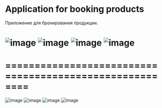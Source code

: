 # Application for booking products
 Приложение для бронирования продукции.  
 
![image](https://github.com/den1source/Application-for-booking-products/assets/78921497/58d3d1ec-0c3b-4327-9db9-b7fb85c858e0)
![image](https://github.com/den1source/Application-for-booking-products/assets/78921497/09d1055e-193d-408c-8cf0-468f6cc0fdf4)
![image](https://github.com/den1source/Application-for-booking-products/assets/78921497/efaf93f1-7be9-4f42-bfef-84695b9a907c)
![image](https://github.com/den1source/Application-for-booking-products/assets/78921497/6134e736-4ba6-4666-9e38-44895a767c30)
========================================================
========================================================
========================================================
![image](https://github.com/den1source/Application-for-booking-products/assets/78921497/19526530-15bf-4a34-a996-e0f894b2287e)
![image](https://github.com/den1source/Application-for-booking-products/assets/78921497/1e94a234-54d5-4f15-9212-a951592b6029)
![image](https://github.com/den1source/Application-for-booking-products/assets/78921497/f5a2b569-873b-45b2-bcf4-448a54a927c0)
![image](https://github.com/den1source/Application-for-booking-products/assets/78921497/58b2d53e-3aa6-49dd-97fb-b51008375ab2)


